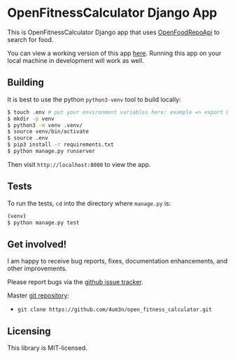 # OpenFitnessCalculator Django App

This is OpenFitnessCalculator Django app that uses
[OpenFoodRepoApi](https://www.foodrepo.org/api-docs/swaggers/v3#/) to search for food. 

You can view a working version of this app
[here](https://openfitnesscalculator.tk/).
Running this app on your local machine in development will work as
well.


## Building
It is best to use the python `python3-venv` tool to build locally:

```sh
$ touch .env # put your environment variables here: example => export DB_PORT=5432 
$ mkdir -p venv
$ python3 -m venv .venv/
$ source venv/bin/activate
$ source .env
$ pip3 install -r requirements.txt
$ python manage.py runserver
```

Then visit `http://localhost:8000` to view the app.


## Tests

To run the tests, `cd` into the directory where `manage.py` is:
```sh
(venv) 
$ python manage.py test
```


## Get involved!

I am happy to receive bug reports, fixes, documentation enhancements,
and other improvements.

Please report bugs via the
[github issue tracker](https://github.com/4um3n/open_fitness_calculator/issues).

Master [git repository](https://github.com/4um3n/open_fitness_calculator):

* `git clone https://github.com/4um3n/open_fitness_calculator.git`

## Licensing

This library is MIT-licensed.

